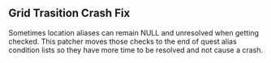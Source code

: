 ## Grid Trasition Crash Fix

Sometimes location aliases can remain NULL and unresolved when getting checked. This patcher moves those checks to the end of quest alias condition lists so they have more time to be resolved and not cause a crash.
